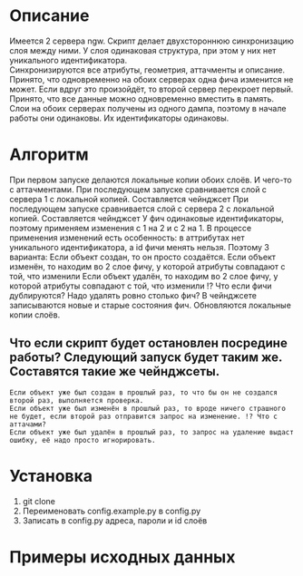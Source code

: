 # Описание

Имеется 2 сервера ngw. Скрипт делает двухстороннюю синхронизацию слоя между ними. У слоя одинаковая структура, при этом у них нет уникального идентификатора.  
Синхронизируются все атрибуты, геометрия, аттачменты и описание.
Принято, что одновременно на обоих серверах одна фича изменится не может. Если вдруг это произойдёт, то второй сервер перекроет первый.
Принято, что все данные можно одновременно вместить в память.
Слои на обоих серверах получены из одного дампа, поэтому в начале работы они одинаковы. Их идентификаторы одинаковы.

# Алгоритм

При первом запуске делаются локальные копии обоих слоёв. И чего-то с аттачментами.
При последующем запуске сравнивается слой с сервера 1 с локальной копией. Составляется чейнджсет
При последующем запуске сравнивается слой с сервера 2 с локальной копией. Составляется чейнджсет
У фич одинаковые идентификаторы, поэтому применяем изменения с 1 на 2 и с 2 на 1.
	В процессе применения изменений есть особенность: в аттрибутах нет уникального идентификатора, а id фичи менять нельзя. Поэтому 3 варианта:
	Если объект создан, то он просто создаётся.
	Если объект изменён, то находим во 2 слое фичу, у которой атрибуты совпадают с той, что изменили
	Если объект удалён, то находим во 2 слое фичу, у которой атрибуты  совпадают с той, что изменили !? Что если фичи дублируются? Надо удалять ровно столько фич?
	В чейнджсете записываются новые и старые состояния фич.
Обновляются локальные копии слоёв.

## Что если скрипт будет остановлен посредине работы? Следующий запуск будет таким же. Составятся такие же чейнджсеты. 
	Если объект уже был создан в прошлый раз, то что бы он не создался второй раз, выполняется проверка.
	Если объект уже был изменён в прошлый раз, то вроде ничего страшного не будет, если второй раз отправится запрос на изменение. !? Что с аттачами?
	Если объект уже был удалён в прошлый раз, то запрос на удаление выдаст ошибку, её надо просто игнорировать.


# Установка

1. git clone
2. Переименовать config.example.py в config.py
3. Записать в config.py адреса, пароли и id слоёв

# Примеры исходных данных

```

```

